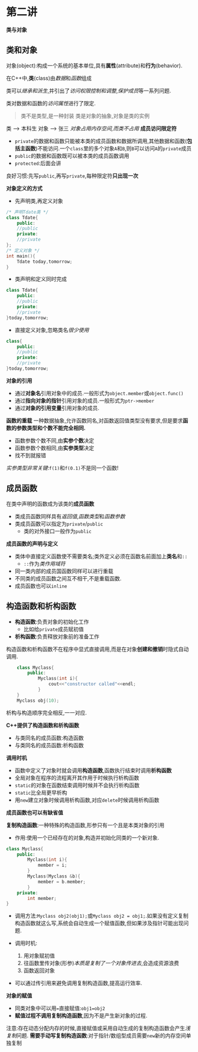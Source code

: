 # 第二讲
**类与对象**
## 类和对象
对象(object):构成一个系统的基本单位,具有**属性**(attribute)和**行为**(behavior).

在C++中,**类**(class)由*数据*和*函数*组成

类可以*继承和派生*,并引出了*访问权限控制和调整*,*保护成员*等一系列问题.

类对数据和函数的*访问属性*进行了限定.

>类不是类型,是一种封装
类是对象的抽象,对象是类的实例

类 --> 本科生
对象 --> 张三
*对象占用内存空间,而类不占用*
**成员访问限定符**
- `private`的数据和函数只能被本类的成员函数和数据所调用,其他数据和函数(**包括主函数**)不能访问.一个`class`里的多个对象`A`和`B`,则`B`可以访问`A`的`private`成员
- `public`的数据和函数既可以被本类的成员函数调用
- `protected`:后面会讲

良好习惯:先写`public`,再写`private`,每种限定符**只出现一次**

**对象定义的方式**
- 先声明类,再定义对象
```c++
/* 声明Tdate类 */
class Tdate{
    public:
    //public
    private:
    //private
};
/* 定义对象 */
int main(){
    Tdate today,tomorrow;
}
```
- 类声明和定义同时完成
``` C++
class Tdate{
    public:
    //public
    private:
    //private
}today,tomorrow;
```
- 直接定义对象,忽略类名*很少使用*
``` C++
class{
    public:
    //public
    private:
    //private
}today,tomorrow;
```

**对象的引用**
- 通过**对象名**引用对象中的成员.一般形式为`object.member`或`object.func()`
- 通过**指向对象的指针**引用对象的成员.一般形式为`ptr->member`
- 通过**对象的引用变量**引用对象的成员.

**函数的重载**
一种数据抽象,允许函数同名,对函数返回值类型没有要求,但是要求**函数的参数类型和个数不能完全相同.**
- 函数参数个数不同,由**实参个数**决定
- 函数参数个数相同,由**实参类型**决定
- 找不到就报错

*实参类型非常关键*:`f(1)`和`f(0.1)`不是同一个函数!


## 成员函数
在类中声明的函数成为该类的**成员函数**
- 类成员函数同样具有*返回值*,*函数类型*和*函数参数*
- 类成员函数可以指定为`private`/`public`
    - 类的对外接口一般作为`public`

**成员函数的声明与定义**
- 类体中直接定义函数使不需要类名;类外定义必须在函数名前面加上**类名**和`::`
    - `::`作为*类作用域符*
- 同一类内部的成员国函数同样可以进行重载
- 不同类的成员函数之间互不相干,不是重载函数.
- 成员函数也可以`inline`

## 构造函数和析构函数
- **构造函数**:负责对象的初始化工作
    - 比如给`private`成员赋初值
- **析构函数**:负责释放对象前的准备工作

构造函数和析构函数不在程序中显式直接调用,而是在对象**创建和撤销**时隐式自动调用.
```c++
    class Myclass{
        public:
            Myclass(int i){
                cout<<"constructor called"<<endl;
            }
    }
    Myclass obj(10);
```
析构与构造顺序完全相反,一一对应.

**C++提供了构造函数和析构函数**
- 与类同名的成员函数:构造函数
- 与类同名的成员函数:析构函数

**调用时机**
- 函数中定义了对象时就会调用**构造函数**,函数执行结束时调用**析构函数**
- 全局对象在程序的流程离开其作用于时候执行析构函数
- `static`的对象在函数结束调用时候并不会执行析构函数
- `static`比全局更早析构
- 用`new`建立对象时候调用析构函数,对应`delete`时候调用析构函数

**成员函数也可以有缺省值**

**复制构造函数**:一种特殊的构造函数,形参只有一个且是本类对象的引用
- 作用:使用一个已经存在的对象,构造并初始化同类的一个新对象.
```c++
class Myclass{
    public:
        Myclass(int i){
            member = i;
        }
        Myclass(Myclass &b){
            member = b.member;
        }
    private:
        int member;
}

```
- 调用方法:`Myclass obj2(obj1);`或`Myclass obj2 = obj1;`.如果没有定义复制构造函数就这么写,系统会自动生成一个赋值函数,但如果涉及指针可能出现问题.

- 调用时机:
    1. 用对象赋初值
    1. 往函数里传对象(形参)*本质是复制了一个对象传进去*,会造成资源浪费
    1. 函数返回对象

- 可以通过传引用来避免调用复制构造函数,提高运行效率.

**对象的赋值**
- 同类对象中可以用`=`直接赋值:`obj1=obj2`
- **赋值过程不调用复制构造函数**,因为不是产生新对象的过程.

注意:存在动态分配内存的时候,直接赋值或采用自动生成的复制构造函数会产生*浅复制*问题.
**需要手动写复制构造函数**:对于指针/数组型成员需要`new`新的内存空间单独复制